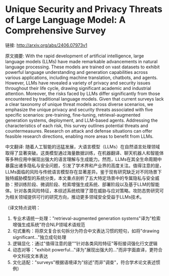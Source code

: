 # Unique Security and Privacy Threats of Large Language Model: A Comprehensive Survey

链接: http://arxiv.org/abs/2406.07973v1

原文摘要:
With the rapid development of artificial intelligence, large language models
(LLMs) have made remarkable advancements in natural language processing. These
models are trained on vast datasets to exhibit powerful language understanding
and generation capabilities across various applications, including machine
translation, chatbots, and agents. However, LLMs have revealed a variety of
privacy and security issues throughout their life cycle, drawing significant
academic and industrial attention. Moreover, the risks faced by LLMs differ
significantly from those encountered by traditional language models. Given that
current surveys lack a clear taxonomy of unique threat models across diverse
scenarios, we emphasize the unique privacy and security threats associated with
five specific scenarios: pre-training, fine-tuning, retrieval-augmented
generation systems, deployment, and LLM-based agents. Addressing the
characteristics of each risk, this survey outlines potential threats and
countermeasures. Research on attack and defense situations can offer feasible
research directions, enabling more areas to benefit from LLMs.

中文翻译:
随着人工智能的迅猛发展，大语言模型（LLMs）在自然语言处理领域取得了显著突破。这类模型通过海量数据训练，在机器翻译、聊天机器人和智能体等多种应用中展现出强大的语言理解与生成能力。然而，LLMs在其全生命周期中暴露出诸多隐私与安全问题，引发了学术界和产业界的高度关注。值得注意的是，LLMs面临的风险与传统语言模型存在显著差异。鉴于现有研究缺乏对不同场景下独特威胁模型的系统分类，本文重点剖析了五大特定场景中的专属隐私与安全威胁：预训练阶段、微调阶段、检索增强生成系统、部署阶段以及基于LLM的智能体。针对各类风险特征，本综述系统梳理了潜在威胁与应对策略。攻防态势研究可为相关领域提供可行的研究方向，推动更多领域安全受益于LLMs技术。

（译文特点说明：
1. 专业术语统一处理："retrieval-augmented generation systems"译为"检索增强生成系统"符合NLP领域术语规范
2. 句式重构：将原文复合长句拆分为符合中文表达习惯的短句，如将"drawing significant..."独立成句处理
3. 逻辑显化：通过"值得注意的是""针对各类风险特征"等衔接词强化行文逻辑
4. 动态对等："exhibit powerful..."译为"展现出强大的..."而非字面直译，更符合中文科技文本表达
5. 文化适配："surveys"根据语境译为"综述"而非"调查"，符合学术论文表述惯例）
